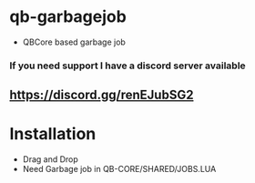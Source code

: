 # qb-garbagejob
- QBCore based garbage job

### If you need support I have a discord server available
## https://discord.gg/renEJubSG2

# Installation
- Drag and Drop
- Need Garbage job in QB-CORE/SHARED/JOBS.LUA

